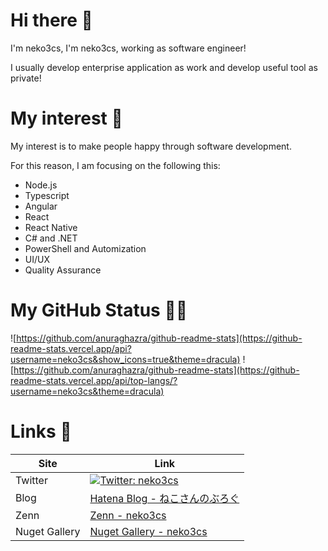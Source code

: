 # Hi there 👋

I'm neko3cs, I'm neko3cs, working as software engineer!

I usually develop enterprise application as work and develop useful tool as private!

# My interest 👀

My interest is to make people happy through software development.

For this reason, I am focusing on the following this:

- Node.js
- Typescript
- Angular
- React
- React Native
- C# and .NET
- PowerShell and Automization
- UI/UX
- Quality Assurance

# My GitHub Status 🐙🐱

![https://github.com/anuraghazra/github-readme-stats](https://github-readme-stats.vercel.app/api?username=neko3cs&show_icons=true&theme=dracula)
![https://github.com/anuraghazra/github-readme-stats](https://github-readme-stats.vercel.app/api/top-langs/?username=neko3cs&theme=dracula)

# Links 🔗

| Site          | Link                                                                                                               |
| ------------- | ------------------------------------------------------------------------------------------------------------------ |
| Twitter       | [![Twitter: neko3cs](https://img.shields.io/twitter/follow/neko3cs.svg?style=social)](https://twitter.com/neko3cs) |
| Blog          | [Hatena Blog - ねこさんのぶろぐ](https://www.neko3cs.net/)                                                         |
| Zenn          | [Zenn - neko3cs](https://zenn.dev/neko3cs)                                                                         |
| Nuget Gallery | [Nuget Gallery - neko3cs](https://www.nuget.org/profiles/neko3cs)                                                  |

